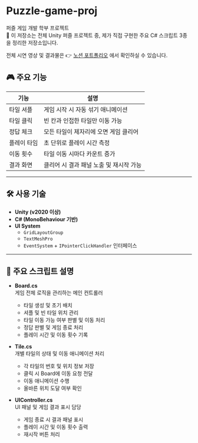 # Puzzle-game-proj
퍼즐 게임 개발 학부 프로젝트</br>
📌 이 저장소는 전체 Unity 퍼즐 프로젝트 중,
제가 직접 구현한 주요 C# 스크립트 3종을 정리한 저장소입니다.

전체 시연 영상 및 결과물은 👉 [노션 포트폴리오](https://magical-rate-172.notion.site/LostMemory-c7afecf2c7b6458eb5c45e199a6f8896) 에서 확인하실 수 있습니다.

## 🎮 주요 기능

| 기능 | 설명 |
|------|------|
| 타일 셔플 | 게임 시작 시 자동 섞기 애니메이션 |
| 타일 클릭 | 빈 칸과 인접한 타일만 이동 가능 |
| 정답 체크 | 모든 타일이 제자리에 오면 게임 클리어 |
| 플레이 타임 | 초 단위로 플레이 시간 측정 |
| 이동 횟수 | 타일 이동 시마다 카운트 증가 |
| 결과 화면 | 클리어 시 결과 패널 노출 및 재시작 가능 |

---

## 🛠️ 사용 기술

- **Unity (v2020 이상)**
- **C# (MonoBehaviour 기반)**
- **UI System**
  - `GridLayoutGroup`
  - `TextMeshPro`
  - `EventSystem` + `IPointerClickHandler` 인터페이스

---
## 📂 주요 스크립트 설명

- **Board.cs**  
    게임 전체 로직을 관리하는 메인 컨트롤러  
    - 타일 생성 및 초기 배치
    - 셔플 및 빈 타일 위치 관리
    - 타일 이동 가능 여부 판별 및 이동 처리
    - 정답 판별 및 게임 종료 처리
    - 플레이 시간 및 이동 횟수 기록

- **Tile.cs**  
    개별 타일의 상태 및 이동 애니메이션 처리  
    - 각 타일의 번호 및 위치 정보 저장
    - 클릭 시 Board에 이동 요청 전달
    - 이동 애니메이션 수행
    - 올바른 위치 도달 여부 확인

- **UIController.cs**  
    UI 패널 및 게임 결과 표시 담당  
    - 게임 종료 시 결과 패널 표시
    - 플레이 시간 및 이동 횟수 출력
    - 재시작 버튼 처리

